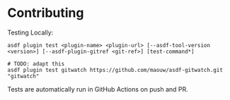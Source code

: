 # Contributing

Testing Locally:

```shell
asdf plugin test <plugin-name> <plugin-url> [--asdf-tool-version <version>] [--asdf-plugin-gitref <git-ref>] [test-command*]

# TODO: adapt this
asdf plugin test gitwatch https://github.com/maouw/asdf-gitwatch.git "gitwatch"
```

Tests are automatically run in GitHub Actions on push and PR.
